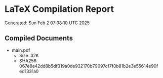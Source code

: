 # LaTeX Compilation Report
Generated: Sun Feb  2 07:08:10 UTC 2025
## Compiled Documents
- main.pdf
  - Size: 32K
  - SHA256: 067e8e42dd8b5df319a0de932170b79097cf7f0b81b2e3e55614e90fed1331a0
